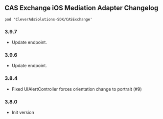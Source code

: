 ## CAS Exchange iOS Mediation Adapter Changelog
```
pod 'CleverAdsSolutions-SDK/CASExchange'
```

### 3.9.7
- Update endpoint.

### 3.9.6
- Update endpoint.

### 3.8.4
- Fixed UIAlertController forces orientation change to portrait (#9)

### 3.8.0
- Init version
